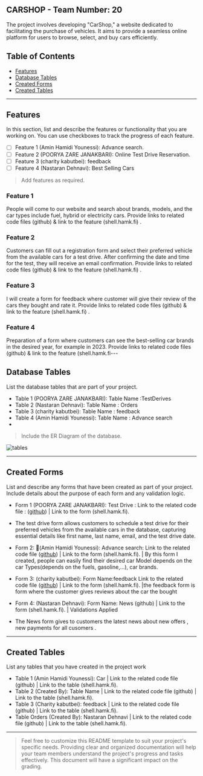 
## CARSHOP - Team Number: 20

The project involves developing "CarShop," a website dedicated to facilitating the purchase of vehicles.
It aims to provide a seamless online platform for users to browse, select, and buy cars efficiently.

## Table of Contents
- [Features](#features)
- [Database Tables](#database-tables)
- [Created Forms](#created-forms)
- [Created Tables](#created-tables)

---

## Features

In this section, list and describe the features or functionality that you are working on. You can use checkboxes to track the progress of each feature.

- [ ] Feature 1 (Amin Hamidi Younessi): Advance search. 
- [ ] Feature 2 (POORYA ZARE JANAKBARI): Online Test Drive Reservation.
- [ ] Feature 3 (charity kabutbei): feedback
- [ ] Feature 4 (Nastaran Dehnavi): Best Selling Cars

> Add features as required. 

### Feature 1

People will come to our website and search about brands, models, and the car types include fuel, hybrid or electricity cars. Provide links to related code files (github) & link to the feature (shell.hamk.fi) .

### Feature 2

Customers can fill out a registration form and select their preferred vehicle from the available cars for a test drive. After confirming the date and time for the test, they will receive an email confirmation. Provide links to related code files (github) & link to the feature (shell.hamk.fi) .

### Feature 3

I will create a form for feedback where customer will give their review of the cars they bought and rate it. Provide links to related code files (github) & link to the feature (shell.hamk.fi) .

### Feature 4
Preparation of a form where customers can see the best-selling car brands in the desired year, for example in 2023. Provide links to related code files (github) & link to the feature (shell.hamk.fi---

## Database Tables

List the database tables that are part of your project. 

- Table 1 (POORYA ZARE JANAKBARI): Table Name :TestDerives
- Table 2 (Nastaran Dehnavi): Table Name : Orders
- Table 3 (charity kabutbei): Table Name : feedback
- Table 4 (Amin Hamidi Younessi): Table Name : Advance search
- 
> Include the ER Diagram of the database.

![tables](https://github.com/POORY-AZARE/php.teamwork/assets/142793636/8fb084bd-2d31-4bd1-a1d2-444cc522e4e2)



---

## Created Forms

List and describe any forms that have been created as part of your project. Include details about the purpose of each form and any validation logic.

- Form 1 (POORYA ZARE JANAKBARI): Test Drive : Link to the related code file : ([github](https://github.com/POORY-AZARE/php.teamwork/blob/main/testdrive.php)) | Link to the form (shell.hamk.fi). 
- The test drive form allows customers to schedule a test drive for their preferred vehicles from the available cars in the database, capturing essential details like first name, last name, email, and the test drive date.
  
- Form 2: (َAmin Hamidi Younessi): Advance search: Link to the related code file ([github](https://github.com/POORY-AZARE/php.teamwork/blob/main/serch.php)) | Link to the form (shell.hamk.fi).  | By this form I created, people can easily find their desired car Model depends on the car Types(depends on the fuels, gasoline,...), car brands.
  
- Form 3: (charity kabutbei): Form Name:feedback Link to the related code file ([github](https://github.com/POORY-AZARE/php.teamwork/blob/main/feedback.php)) | Link to the form (shell.hamk.fi).  |the feedback form is form where the customer gives reviews about the car the bought 

-  Form 4: (Nastaran Dehnavi): Form Name: News (github) | Link to the form (shell.hamk.fi).  | Validations Applied
- The News form gives to  customers the latest news about new offers , new payments for all cusomers .


---

## Created Tables

List any tables that you have created in the project work

- Table 1 (Amin Hamidi Younessi): Car | Link to the related code file (github) | Link to the table (shell.hamk.fi).
- Table 2 (Created By): Table Name | Link to the related code file (github) | Link to the table (shell.hamk.fi).
- Table 3 (Charity kabutbei): feedback | Link to the related code file (github) | Link to the table (shell.hamk.fi).
- Table Orders (Created By): Nastaran Dehnavi | Link to the related code file (github) | Link to the table (shell.hamk.fi).

---



> Feel free to customize this README template to suit your project's specific needs. Providing clear and organized documentation will help your team members understand the project's progress and tasks effectively. This document will have a significant impact on the grading. 

